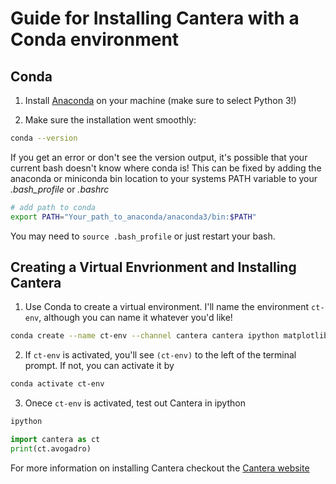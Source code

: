 Guide for Installing Cantera with a Conda environment
=========


Conda
---------
1. Install [Anaconda](https://www.anaconda.com/download/) on your machine (make sure to select Python 3!)

2. Make sure the installation went smoothly:
```bash
conda --version
```
If you get an error or don't see the version output, it's possible that your current bash doesn't know where conda is! This can be fixed by adding the anaconda or miniconda bin location to your systems PATH variable to your *.bash_profile* or *.bashrc* 
```bash
# add path to conda
export PATH="Your_path_to_anaconda/anaconda3/bin:$PATH"
```
You may need to `source .bash_profile` or just restart your bash.

Creating a Virtual Envrionment and Installing Cantera
---------

1. Use Conda to create a virtual environment. I'll name the environment `ct-env`, although you can name it whatever you'd like!
```bash
conda create --name ct-env --channel cantera cantera ipython matplotlib jupyter scipy
```
2. If `ct-env` is activated, you'll see `(ct-env)` to the left of the terminal prompt. If not, you can activate it by
```bash
conda activate ct-env
```

3. Onece `ct-env` is activated, test out Cantera in ipython
```bash
ipython
```
```python
import cantera as ct
print(ct.avogadro)
```

For more information on installing Cantera checkout the [Cantera website](https://cantera.org/install/conda-install.html#sec-install-conda) 